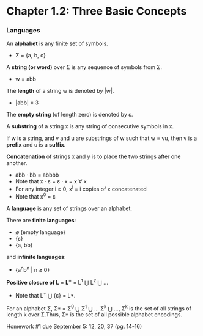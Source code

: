 # Chapter 1.2: Three Basic Concepts
### Languages

An **alphabet** is any finite set of symbols. 
- Σ = {a, b, c}

A **string (or word)** over Σ is any sequence of symbols from Σ.
- w = abb

The **length** of a string w is denoted by |w|.
- |abb| = 3

The **empty string** (of length zero) is denoted by ε.

A **substring** of a string x is any string of consecutive symbols in x.

If w is a string, and v and u are substrings of w such that w = vu, then v is a **prefix** and u is a **suffix**.

**Concatenation** of strings x and y is to place the two strings after one another.
- abb · bb = abbbb
- Note that x · ε = ε · x = x ∀ x
- For any integer i ≥ 0, x<sup>i</sup> = i copies of x concatenated
- Note that x<sup>0</sup> = ε

A **language** is any set of strings over an alphabet.

There are **finite languages**:
- ∅ (empty language)
- {ε}
- {a, bb}

and **infinite languages**:
- {a<sup>n</sup>b<sup>n</sup> | n ≥ 0}

**Positive closure of L** = **L<sup>+</sup>** = L<sup>1</sup> ⋃ L<sup>2</sup> ⋃ ...
- Note that L<sup>+</sup> ⋃ {ε} = L*.

For an alphabet Σ, Σ* = Σ<sup>0</sup> ⋃ Σ<sup>1</sup> ⋃ ... Σ<sup>k</sup> ⋃ ..., Σ<sup>k</sup> is the set of
all strings of length k over Σ.Thus, Σ* is the set of all possible alphabet encodings.

Homework #1 due September 5:
12, 20, 37 (pg. 14-16)



